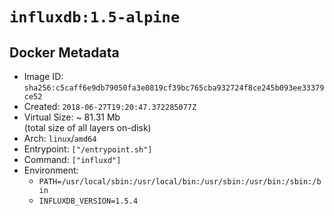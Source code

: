 # `influxdb:1.5-alpine`

## Docker Metadata

- Image ID: `sha256:c5caff6e9db79050fa3e0819cf39bc765cba932724f8ce245b093ee33379ce52`
- Created: `2018-06-27T19:20:47.372285077Z`
- Virtual Size: ~ 81.31 Mb  
  (total size of all layers on-disk)
- Arch: `linux`/`amd64`
- Entrypoint: `["/entrypoint.sh"]`
- Command: `["influxd"]`
- Environment:
  - `PATH=/usr/local/sbin:/usr/local/bin:/usr/sbin:/usr/bin:/sbin:/bin`
  - `INFLUXDB_VERSION=1.5.4`
